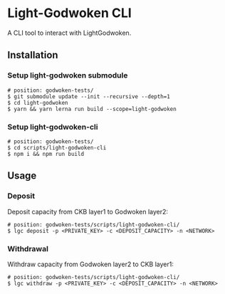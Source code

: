 # Light-Godwoken CLI

A CLI tool to interact with LightGodwoken.

## Installation

### Setup light-godwoken submodule
```shell
# position: godwoken-tests/
$ git submodule update --init --recursive --depth=1
$ cd light-godwoken
$ yarn && yarn lerna run build --scope=light-godwoken 
```

### Setup light-godwoken-cli
```shell
# position: godwoken-tests/
$ cd scripts/light-godwoken-cli
$ npm i && npm run build
```

## Usage

### Deposit
Deposit capacity from CKB layer1 to Godwoken layer2:
```shell
# position: godwoken-tests/scripts/light-godwoken-cli/
$ lgc deposit -p <PRIVATE_KEY> -c <DEPOSIT_CAPACITY> -n <NETWORK>
```

### Withdrawal
Withdraw capacity from Godwoken layer2 to CKB layer1:
```shell
# position: godwoken-tests/scripts/light-godwoken-cli/
$ lgc withdraw -p <PRIVATE_KEY> -c <DEPOSIT_CAPACITY> -n <NETWORK>
```
